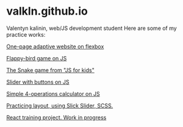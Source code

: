 # valkln.github.io
Valentyn kalinin, web/JS development student
Here are some of my practice works:

[One-page adaptive website on flexbox](https://valkln.github.io/binary/)


[Flappy-bird game on JS](https://valkln.github.io/flappy-bird/)


[The Snake game from "JS for kids"](https://valkln.github.io/js-snake/)


[Slider with buttons on JS](https://valkln.github.io/js-slider/)


[Simple 4-operations calculator on JS](https://valkln.github.io/js-calc/)


[Practicing layout, using Slick Slider, SCSS.](https://valkln.github.io/fusion/)

[React training project. Work in progress](https://github.com/valkln/learning-react)
